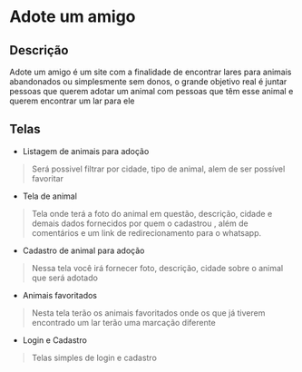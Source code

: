 # Adote um amigo

## Descrição

Adote um amigo é um site com a finalidade de encontrar lares para animais abandonados ou simplesmente sem donos, o grande objetivo real é juntar pessoas que querem adotar um animal com pessoas que têm esse animal e querem encontrar um lar para ele

## Telas
- Listagem de animais para adoção
> Será possivel filtrar por cidade, tipo de animal, alem de ser possível favoritar

- Tela de animal
> Tela onde terá a foto do animal em questão, descrição, cidade e demais dados fornecidos por quem o cadastrou , além de comentários e um link de redirecionamento para o whatsapp.
> 
- Cadastro de animal para adoção
> Nessa tela você irá fornecer foto, descrição, cidade sobre o animal que será adotado
> 
- Animais favoritados
> Nesta tela terão os animais favoritados onde os que já tiverem encontrado um lar terão uma marcação diferente 
- Login e Cadastro
> Telas simples de login e cadastro
